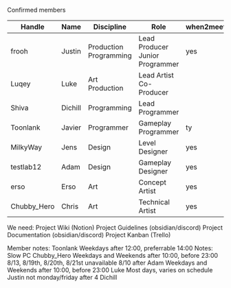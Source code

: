 Confirmed members

| Handle      | Name    | Discipline                | Role                               | when2meet |
| ----------- | ------- | ------------------------- | ---------------------------------- | --------- |
| frooh       | Justin  | Production<br>Programming | Lead Producer<br>Junior Programmer | yes       |
| Luqey       | Luke    | Art<br>Production         | Lead Artist<br>Co-Producer         |           |
| Shiva       | Dichill | Programming               | Lead Programmer                    |           |
| Toonlank    | Javier  | Programmer                | Gameplay Programmer                | ty        |
| MilkyWay    | Jens    | Design                    | Level Designer                     | yes       |
| testlab12   | Adam    | Design                    | Gameplay Designer                  | yes       |
| erso        | Erso    | Art                       | Concept Artist                     | yes       |
| Chubby_Hero | Chris   | Art                       | Technical Artist                   | yes       |
We need:
Project Wiki (Notion)
Project Guidelines (obsidian/discord)
Project Documentation (obsidian/discord)
Project Kanban (Trello)

Member notes:
	Toonlank
		Weekdays after 12:00, preferrable 14:00
		Notes:
			Slow PC
	Chubby_Hero
		Weekdays and Weekends after 10:00, before 23:00
		8/13, 8/19th, 8/20th, 8/21st unavailable
		8/10 after
	Adam
		Weekdays and Weekends after 10:00, before 23:00
	Luke
		Most days, varies on schedule
	Justin
		not monday/friday after 4
	Dichill
		